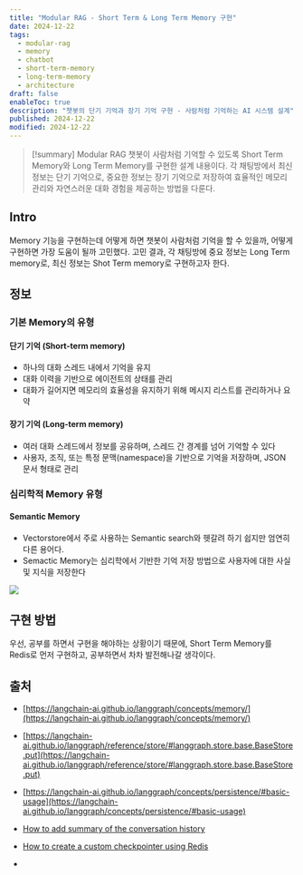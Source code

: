 ```yaml
---
title: "Modular RAG - Short Term & Long Term Memory 구현"
date: 2024-12-22
tags:
  - modular-rag
  - memory
  - chatbot
  - short-term-memory
  - long-term-memory
  - architecture
draft: false
enableToc: true
description: "챗봇의 단기 기억과 장기 기억 구현 - 사람처럼 기억하는 AI 시스템 설계"
published: 2024-12-22
modified: 2024-12-22
---
```


> [!summary]
> Modular RAG 챗봇이 사람처럼 기억할 수 있도록 Short Term Memory와 Long Term Memory를 구현한 설계 내용이다. 각 채팅방에서 최신 정보는 단기 기억으로, 중요한 정보는 장기 기억으로 저장하여 효율적인 메모리 관리와 자연스러운 대화 경험을 제공하는 방법을 다룬다.

## Intro
Memory 기능을 구현하는데 어떻게 하면 챗봇이 사람처럼 기억을 할 수 있을까, 어떻게 구현하면 가장 도움이 될까 고민했다. 고민 결과, 각 채팅방에 중요 정보는 Long Term memory로, 최신 정보는 Shot Term memory로 구현하고자 한다.

## 정보
### 기본 Memory의 유형

#### 단기 기억 (Short-term memory)

- 하나의 대화 스레드 내에서 기억을 유지
- 대화 이력을 기반으로 에이전트의 상태를 관리
- 대화가 길어지면 메모리의 효율성을 유지하기 위해 메시지 리스트를 관리하거나 요약

#### 장기 기억 (Long-term memory)

- 여러 대화 스레드에서 정보를 공유하며, 스레드 간 경계를 넘어 기억할 수 있다
- 사용자, 조직, 또는 특정 문맥(namespace)을 기반으로 기억을 저장하며, JSON 문서 형태로 관리

### 심리학적 Memory 유형
#### Semantic Memory

- Vectorstore에서 주로 사용하는 Semantic search와 헷갈려 하기 쉽지만 엄연히 다른 용어다.
- Semactic Memory는 심리학에서 기반한 기억 저장 방법으로 사용자에 대한 사실 및 지식을 저장한다

![](https://i.imgur.com/56d6RXa.png)



## 구현 방법

우선, 공부를 하면서 구현을 해야하는 상황이기 때문에, Short Term Memory를 Redis로 먼저 구현하고, 공부하면서 차차 발전해나갈 생각이다.




## 출처
- [https://langchain-ai.github.io/langgraph/concepts/memory/](https://langchain-ai.github.io/langgraph/concepts/memory/)
- [https://langchain-ai.github.io/langgraph/reference/store/#langgraph.store.base.BaseStore.put](https://langchain-ai.github.io/langgraph/reference/store/#langgraph.store.base.BaseStore.put)
- [https://langchain-ai.github.io/langgraph/concepts/persistence/#basic-usage](https://langchain-ai.github.io/langgraph/concepts/persistence/#basic-usage)
- [How to add summary of the conversation history](https://langchain-ai.github.io/langgraph/how-tos/memory/add-summary-conversation-history/)


- [How to create a custom checkpointer using Redis](https://langchain-ai.github.io/langgraph/how-tos/persistence_redis/#how-to-create-a-custom-checkpointer-using-redis "Permanent link")
- 